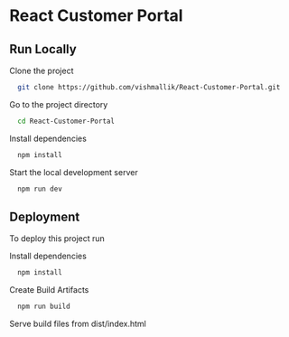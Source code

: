 # React Customer Portal

## Run Locally

Clone the project

```bash
  git clone https://github.com/vishmallik/React-Customer-Portal.git
```

Go to the project directory

```bash
  cd React-Customer-Portal
```

Install dependencies

```bash
  npm install
```

Start the local development server

```bash
  npm run dev
```

## Deployment

To deploy this project run

Install dependencies

```bash
  npm install
```

Create Build Artifacts

```bash
  npm run build
```

Serve build files from dist/index.html
